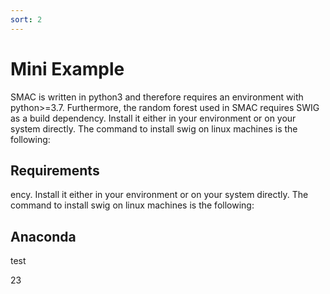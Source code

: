```yaml
---
sort: 2
---
```


# Mini Example

SMAC is written in python3 and therefore requires an environment with python>=3.7. Furthermore, the random forest used in SMAC requires SWIG as a build dependency. Install it either in your environment or on your system directly. The command to install swig on linux machines is the following:

## Requirements

ency. Install it either in your environment or on your system directly. The command to install swig on linux machines is the following:

## Anaconda

test

23
